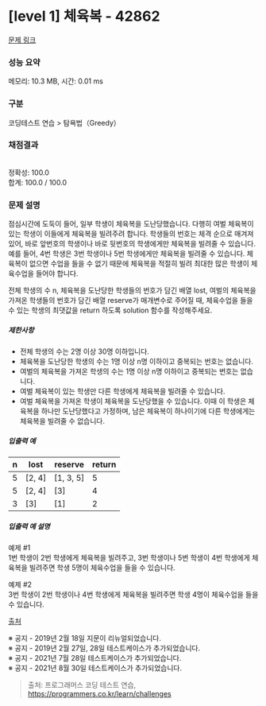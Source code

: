 # [level 1] 체육복 - 42862 

[문제 링크](https://programmers.co.kr/learn/courses/30/lessons/42862) 

### 성능 요약

메모리: 10.3 MB, 시간: 0.01 ms

### 구분

코딩테스트 연습 > 탐욕법（Greedy）

### 채점결과

<br/>정확성: 100.0<br/>합계: 100.0 / 100.0

### 문제 설명

<p style="user-select: auto;">점심시간에 도둑이 들어, 일부 학생이 체육복을 도난당했습니다. 다행히 여벌 체육복이 있는 학생이 이들에게 체육복을 빌려주려 합니다. 학생들의 번호는 체격 순으로 매겨져 있어, 바로 앞번호의 학생이나 바로 뒷번호의 학생에게만 체육복을 빌려줄 수 있습니다. 예를 들어, 4번 학생은 3번 학생이나 5번 학생에게만 체육복을 빌려줄 수 있습니다. 체육복이 없으면 수업을 들을 수 없기 때문에 체육복을 적절히 빌려 최대한 많은 학생이 체육수업을 들어야 합니다.</p>

<p style="user-select: auto;">전체 학생의 수 n, 체육복을 도난당한 학생들의 번호가 담긴 배열 lost, 여벌의 체육복을 가져온 학생들의 번호가 담긴 배열 reserve가 매개변수로 주어질 때, 체육수업을 들을 수 있는 학생의 최댓값을 return 하도록 solution 함수를 작성해주세요.</p>

<h5 style="user-select: auto;">제한사항</h5>

<ul style="user-select: auto;">
<li style="user-select: auto;">전체 학생의 수는 2명 이상 30명 이하입니다.</li>
<li style="user-select: auto;">체육복을 도난당한 학생의 수는 1명 이상 n명 이하이고 중복되는 번호는 없습니다.</li>
<li style="user-select: auto;">여벌의 체육복을 가져온 학생의 수는 1명 이상 n명 이하이고 중복되는 번호는 없습니다.</li>
<li style="user-select: auto;">여벌 체육복이 있는 학생만 다른 학생에게 체육복을 빌려줄 수 있습니다.</li>
<li style="user-select: auto;">여벌 체육복을 가져온 학생이 체육복을 도난당했을 수 있습니다. 이때 이 학생은 체육복을 하나만 도난당했다고 가정하며, 남은 체육복이 하나이기에 다른 학생에게는 체육복을 빌려줄 수 없습니다.</li>
</ul>

<h5 style="user-select: auto;">입출력 예</h5>
<table class="table" style="user-select: auto;">
        <thead style="user-select: auto;"><tr style="user-select: auto;">
<th style="user-select: auto;">n</th>
<th style="user-select: auto;">lost</th>
<th style="user-select: auto;">reserve</th>
<th style="user-select: auto;">return</th>
</tr>
</thead>
        <tbody style="user-select: auto;"><tr style="user-select: auto;">
<td style="user-select: auto;">5</td>
<td style="user-select: auto;">[2, 4]</td>
<td style="user-select: auto;">[1, 3, 5]</td>
<td style="user-select: auto;">5</td>
</tr>
<tr style="user-select: auto;">
<td style="user-select: auto;">5</td>
<td style="user-select: auto;">[2, 4]</td>
<td style="user-select: auto;">[3]</td>
<td style="user-select: auto;">4</td>
</tr>
<tr style="user-select: auto;">
<td style="user-select: auto;">3</td>
<td style="user-select: auto;">[3]</td>
<td style="user-select: auto;">[1]</td>
<td style="user-select: auto;">2</td>
</tr>
</tbody>
      </table>
<h5 style="user-select: auto;">입출력 예 설명</h5>

<p style="user-select: auto;">예제 #1<br style="user-select: auto;">
1번 학생이 2번 학생에게 체육복을 빌려주고, 3번 학생이나 5번 학생이 4번 학생에게 체육복을 빌려주면 학생 5명이 체육수업을 들을 수 있습니다.</p>

<p style="user-select: auto;">예제 #2<br style="user-select: auto;">
3번 학생이 2번 학생이나 4번 학생에게 체육복을 빌려주면 학생 4명이 체육수업을 들을 수 있습니다.</p>

<p style="user-select: auto;"><a href="http://hsin.hr/coci/archive/2009_2010/contest6_tasks.pdf" target="_blank" rel="noopener" style="user-select: auto;">출처</a></p>

<p style="user-select: auto;">※ 공지 - 2019년 2월 18일 지문이 리뉴얼되었습니다.<br style="user-select: auto;">
※ 공지 - 2019년 2월 27일, 28일 테스트케이스가 추가되었습니다.<br style="user-select: auto;">
※ 공지 - 2021년 7월 28일 테스트케이스가 추가되었습니다.<br style="user-select: auto;">
※ 공지 - 2021년 8월 30일 테스트케이스가 추가되었습니다.</p>


> 출처: 프로그래머스 코딩 테스트 연습, https://programmers.co.kr/learn/challenges